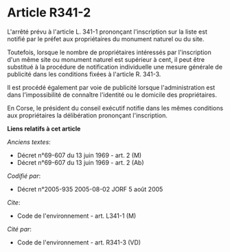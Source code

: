 # Article R341-2

L'arrêté prévu à l'article L. 341-1 prononçant l'inscription sur la liste est notifié par le préfet aux propriétaires du
monument naturel ou du site.

Toutefois, lorsque le nombre de propriétaires intéressés par l'inscription d'un même site ou monument naturel est supérieur à
cent, il peut être substitué à la procédure de notification individuelle une mesure générale de publicité dans les conditions
fixées à l'article R. 341-3.

Il est procédé également par voie de publicité lorsque l'administration est dans l'impossibilité de connaître l'identité ou
le domicile des propriétaires.

En Corse, le président du conseil exécutif notifie dans les mêmes conditions aux propriétaires la délibération prononçant
l'inscription.

**Liens relatifs à cet article**

_Anciens textes_:

  - Décret n°69-607 du 13 juin 1969 - art. 2 (M)
  - Décret n°69-607 du 13 juin 1969 - art. 2 (Ab)

_Codifié par_:

  - Décret n°2005-935 2005-08-02 JORF 5 août 2005

_Cite_:

  - Code de l'environnement - art. L341-1 (M)

_Cité par_:

  - Code de l'environnement - art. R341-3 (VD)
